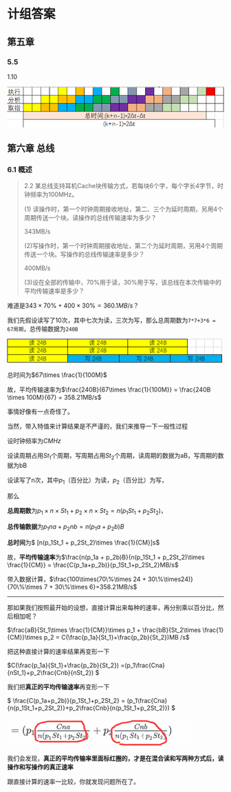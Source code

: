 # 计组答案

## 第五章 

### 5.5

1.10



![image-20210717163034342](计组答案.assets/image-20210717163034342.png)

## 第六章 总线

### 6.1 概述



> 2.2 某总线支持耳机Cache块传输方式，若每块6个字，每个字长4字节，时钟频率为100MHz。
>
> (1) 读操作时，第一个时钟周期接收地址，第二、三个为延时周期，另用4个周期传送一个块。读操作的总线传输速率为多少？
>
> 343MB/s
>
> (2)写操作时，第一个时钟周期接收地址，第二个为延时周期，另用4个周期传送一个块。写操作的总线传输速率是多少？
>
> 400MB/s
>
> (3)设在全部的传输中，70%用于读，30%用于写，该总线在本次传输中的平均传输速率是多少？

难道是$343\times 70\% + 400 \times 30\% = 360.1MB/s$？

我们先假设读写了10次，其中七次为读，三次为写，那么总周期数为`7*7+3*6 = 67周期`，总传输数据为`240B`

![image-20210718164114068](计组答案.assets/image-20210718164114068.png)

总时间为$67\times \frac{1}{100M}$

故，平均传输速率为$\frac{240B}{67\times \frac{1}{100M}} = \frac{240B \times 100M}{67} = 358.21MB/s$

事情好像有一点奇怪了。



当然，带入特值来计算结果是不严谨的，我们来推导一下一般性过程

设时钟频率为$CMHz$

设读周期占用$St_1$个周期，写周期占用$St_2$个周期，读周期的数据为aB，写周期的数据为bB

设读写了n次，其中$p_1$（百分比）为读，$p_2$（百分比）为写，

那么

**总周期数**为$p_1\times n \times St_1+p_2 \times n \times St_2 = n(p_1St_1 + p_2St_2)$，

**总传输数据**为$p_1na + p_2nb= n(p_1a + p_2b)B$

**总时间**为$ [n(p_1St_1 + p_2St_2)\times \frac{1}{CM}]s$

故，**平均传输速率**为$\frac{n(p_1a + p_2b)B}{n(p_1St_1 + p_2St_2)\times \frac{1}{CM}} = \frac{C(p_1a+p_2b)}{p_1St_1+p_2St_2}MB/s$

带入数据计算，$\frac{100\times(70\%\times 24 + 30\%\times24)}{70\%\times 7 + 30\%\times 6}=358.21MB/s$

---



那如果我们按照最开始的设想，直接计算出来每种的速率，再分别乘以百分比，然后相加呢？

$\frac{aB}{St_1\times \frac{1}{CM}}\times p_1 + \frac{bB}{St_2\times \frac{1}{CM}}\times p_2 = C(\frac{p_1a}{St_1}+\frac{p_2b}{St_2})MB /s$



把这种直接计算的速率结果再变形一下

$C(\frac{p_1a}{St_1}+\frac{p_2b}{St_2}) =(p_1\frac{Cna}{nSt_1}+p_2\frac{Cnb}{nSt_2}) $

我们把**真正的平均传输速率**再变形一下

$ \frac{C(p_1a+p_2b)}{p_1St_1+p_2St_2} = (p_1\frac{Cna}{n(p_1St_1+p_2St_2)}+p_2\frac{Cnb}{n(p_1St_1+p_2St_2)}) $

![image-20210718174859832](计组答案.assets/image-20210718174859832.png)

我们会发现，**真正的平均传输率里面标红圈的，才是在混合读和写两种方式后，读操作和写操作的真正速率**

跟直接计算的速率一比较，你就发现问题所在了。

